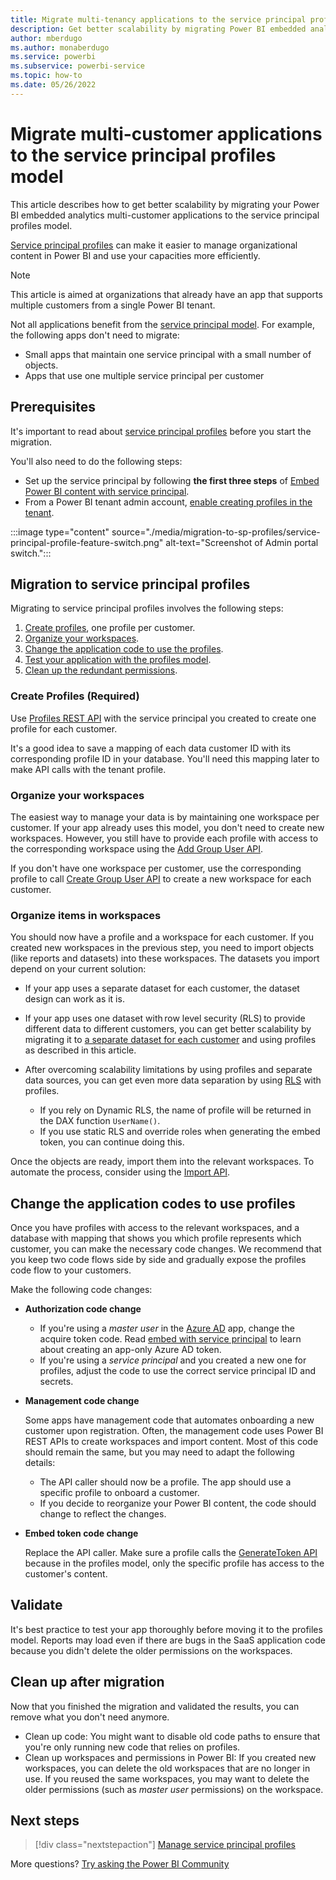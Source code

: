 ```yaml
---
title: Migrate multi-tenancy applications to the service principal profiles model
description: Get better scalability by migrating Power BI embedded analytics multi-tenancy applications to the service principal profiles model
author: mberdugo
ms.author: monaberdugo
ms.service: powerbi
ms.subservice: powerbi-service
ms.topic: how-to
ms.date: 05/26/2022
---
```


# Migrate multi-customer applications to the service principal profiles model

This article describes how to get better scalability by migrating your Power BI embedded analytics multi-customer applications to the service principal profiles model.

[Service principal profiles](embed-multi-tenancy.md) can make it easier to manage organizational content in Power BI and use your capacities more efficiently.

> [!NOTE]
> This article is aimed at organizations that already have an app that supports multiple customers from a single Power BI tenant.
>
> Not all applications benefit from the [service principal model](embed-multi-tenancy.md). For example, the following apps don't need to migrate:
>
> * Small apps that maintain one service principal with a small number of objects.
> * Apps that use one multiple service principal per customer

## Prerequisites

It's important to read about [service principal profiles](embed-multi-tenancy.md) before you start the migration.

You'll also need to do the following steps:

* Set up the service principal by following **the first three steps** of [Embed Power BI content with service principal](embed-service-principal.md#step-1---create-an-azure-ad-app).
* From a Power BI tenant admin account, [enable creating profiles in the tenant](embed-multi-tenancy.md#prerequisites).

 :::image type="content" source="./media/migration-to-sp-profiles/service-principal-profile-feature-switch.png" alt-text="Screenshot of Admin portal switch.":::

## Migration to service principal profiles

Migrating to service principal profiles involves the following steps:

1. [Create profiles](#create-profiles-required), one profile per customer.
2. [Organize your workspaces](#organize-your-workspaces).
3. [Change the application code to use the profiles](#change-the-application-codes-to-use-profiles).
4. [Test your application with the profiles model](#validate).
5. [Clean up the redundant permissions](#clean-up-after-migration).

### Create Profiles (Required)

Use [Profiles REST API](/rest/api/power-bi/) with the service principal you created to create one profile for each customer.

It's a good idea to save a mapping of each data customer ID with its corresponding profile ID in your database. You'll need this mapping later to make API calls with the tenant profile.

### Organize your workspaces

The easiest way to manage your data is by maintaining one workspace per customer. If your app already uses this model, you don't need to create new workspaces. However, you still have to provide each profile with access to the corresponding workspace using the [Add Group User API](/rest/api/power-bi/groups/add-group-user).

If you don't have one workspace per customer, use the corresponding profile to call [Create Group User API](/rest/api/power-bi/groups/create-group) to create a new workspace for each customer.

### Organize items in workspaces

You should now have a profile and a workspace for each customer. If you created new workspaces in the previous step, you need to import objects (like reports and datasets) into these workspaces. The datasets you import depend on your current solution:

* If your app uses a separate dataset for each customer, the dataset design can work as it is.

* If your app uses one dataset with row level security (RLS) to provide different data to different customers, you can get better scalability by migrating it to [a separate dataset for each customer](embed-multi-tenancy.md#a-separate-database-for-each-customer) and using profiles as described in this article.
* After overcoming scalability limitations by using profiles and separate data sources, you can get even more data separation by using [RLS](embedded-row-level-security.md) with profiles.
  * If you rely on Dynamic RLS, the name of profile will be returned in the DAX function `UserName()`.
  * If you use static RLS and override roles when generating the embed token, you can continue doing this.

Once the objects are ready, import them into the relevant workspaces. To automate the process, consider using the [Import API](embed-multi-tenancy.md#import-reports-and-datasets).

## Change the application codes to use profiles

Once you have profiles with access to the relevant workspaces, and a database with mapping that shows you which profile represents which customer, you can make the necessary code changes. We recommend that you keep two code flows side by side and gradually expose the profiles code flow to your customers.

Make the following code changes:

* **Authorization code change**

  * If you're using a *master user* in the [Azure AD](pbi-glossary.md#azure-ad-azure-active-directory) app, change the acquire token code. Read [embed with service principal](embed-service-principal.md) to learn about creating an app-only Azure AD token.
  * If you're using a *service principal* and you created a new one for profiles, adjust the code to use the correct service principal ID and secrets.

* **Management code change**

  Some apps have management code that automates onboarding a new customer upon registration. Often, the management code uses Power BI REST APIs to create workspaces and import content. Most of this code should remain the same, but you may need to adapt the following details:

  * The API caller should now be a profile. The app should use a specific profile to onboard a customer.
  * If you decide to reorganize your Power BI content, the code should change to reflect the changes.

* **Embed token code change**

  Replace the API caller. Make sure a profile calls the [GenerateToken API](/rest/api/power-bi/embed-token/generate-token) because in the profiles model, only the specific profile has access to the customer's content.

## Validate

It's best practice to test your app thoroughly before moving it to the profiles model.
Reports may load even if there are bugs in the SaaS application code because you didn't delete the older permissions on the workspaces.

## Clean up after migration

Now that you finished the migration and validated the results, you can remove what you don't need anymore.

* Clean up code: You might want to disable old code paths to ensure that you're only running new code that relies on profiles.
* Clean up workspaces and permissions in Power BI: If you created new workspaces, you can delete the old workspaces that are no longer in use.
If you reused the same workspaces, you may want to delete the older permissions (such as *master user* permissions) on the workspace.

## Next steps

>[!div class="nextstepaction"]
>[Manage service principal profiles](embed-multi-tenancy.md)

More questions? [Try asking the Power BI Community](https://community.powerbi.com/)
